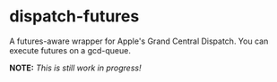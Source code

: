 dispatch-futures
================

A futures-aware wrapper for Apple's Grand Central Dispatch. You can execute futures on a gcd-queue. 

**NOTE:** *This is still work in progress!*
